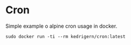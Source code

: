 # Cron

Simple example o alpine cron usage in docker.

```
sudo docker run -ti --rm kedrigern/cron:latest
```
